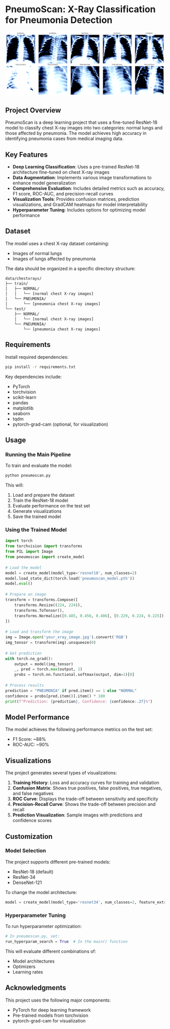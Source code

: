 # PneumoScan: X-Ray Classification for Pneumonia Detection

![Sample X-Ray](x-rays_sample.png)

## Project Overview

PneumoScan is a deep learning project that uses a fine-tuned ResNet-18 model to classify chest X-ray images into two categories: normal lungs and those affected by pneumonia. The model achieves high accuracy in identifying pneumonia cases from medical imaging data.

## Key Features

- **Deep Learning Classification**: Uses a pre-trained ResNet-18 architecture fine-tuned on chest X-ray images
- **Data Augmentation**: Implements various image transformations to enhance model generalization
- **Comprehensive Evaluation**: Includes detailed metrics such as accuracy, F1 score, ROC-AUC, and precision-recall curves
- **Visualization Tools**: Provides confusion matrices, prediction visualizations, and GradCAM heatmaps for model interpretability
- **Hyperparameter Tuning**: Includes options for optimizing model performance

## Dataset

The model uses a chest X-ray dataset containing:
- Images of normal lungs
- Images of lungs affected by pneumonia

The data should be organized in a specific directory structure:
```
data/chestxrays/
├── train/
│   ├── NORMAL/
│   │   └── [normal chest X-ray images]
│   └── PNEUMONIA/
│       └── [pneumonia chest X-ray images]
└── test/
    ├── NORMAL/
    │   └── [normal chest X-ray images]
    └── PNEUMONIA/
        └── [pneumonia chest X-ray images]
```

## Requirements

Install required dependencies:

```bash
pip install -r requirements.txt
```

Key dependencies include:
- PyTorch
- torchvision
- scikit-learn
- pandas
- matplotlib
- seaborn
- tqdm
- pytorch-grad-cam (optional, for visualization)

## Usage

### Running the Main Pipeline

To train and evaluate the model:

```bash
python pneumoscan.py
```

This will:
1. Load and prepare the dataset
2. Train the ResNet-18 model
3. Evaluate performance on the test set
4. Generate visualizations
5. Save the trained model

### Using the Trained Model

```python
import torch
from torchvision import transforms
from PIL import Image
from pneumoscan import create_model

# Load the model
model = create_model(model_type='resnet18', num_classes=2)
model.load_state_dict(torch.load('pneumoscan_model.pth'))
model.eval()

# Prepare an image
transform = transforms.Compose([
    transforms.Resize((224, 224)),
    transforms.ToTensor(),
    transforms.Normalize([0.485, 0.456, 0.406], [0.229, 0.224, 0.225])
])

# Load and transform the image
img = Image.open('your_xray_image.jpg').convert('RGB')
img_tensor = transform(img).unsqueeze(0)

# Get prediction
with torch.no_grad():
    output = model(img_tensor)
    _, pred = torch.max(output, 1)
    probs = torch.nn.functional.softmax(output, dim=1)[0]

# Process results
prediction = "PNEUMONIA" if pred.item() == 1 else "NORMAL"
confidence = probs[pred.item()].item() * 100
print(f"Prediction: {prediction}, Confidence: {confidence:.2f}%")
```

## Model Performance

The model achieves the following performance metrics on the test set:
- F1 Score: ~88%
- ROC-AUC: ~90%

## Visualizations

The project generates several types of visualizations:

1. **Training History**: Loss and accuracy curves for training and validation
2. **Confusion Matrix**: Shows true positives, false positives, true negatives, and false negatives
3. **ROC Curve**: Displays the trade-off between sensitivity and specificity
4. **Precision-Recall Curve**: Shows the trade-off between precision and recall
5. **Prediction Visualization**: Sample images with predictions and confidence scores

## Customization

### Model Selection

The project supports different pre-trained models:
- ResNet-18 (default)
- ResNet-34
- DenseNet-121

To change the model architecture:

```python
model = create_model(model_type='resnet34', num_classes=2, feature_extract=True)
```

### Hyperparameter Tuning

To run hyperparameter optimization:

```python
# In pneumoscan.py, set:
run_hyperparam_search = True  # In the main() function
```

This will evaluate different combinations of:
- Model architectures
- Optimizers
- Learning rates

## Acknowledgments

This project uses the following major components:
- PyTorch for deep learning framework
- Pre-trained models from torchvision
- pytorch-grad-cam for visualization
